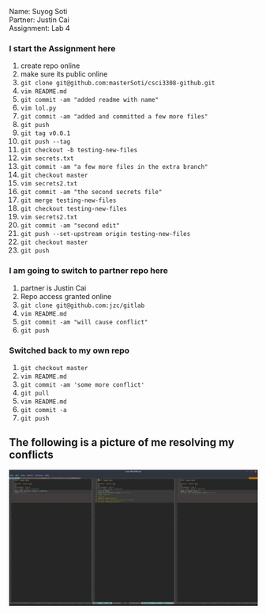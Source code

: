 Name: Suyog Soti  
Partner: Justin Cai  
Assignment: Lab 4  

### I start the Assignment here
1. create repo online
1. make sure its public online
1. `git clone git@github.com:masterSoti/csci3308-github.git`
1. `vim README.md`
1. `git commit -am "added readme with name"`
1. `vim lol.py`
1. `git commit -am "added and committed a few more files"`
1. `git push`
1. `git tag v0.0.1`
1. `git push --tag`
1. `git checkout -b testing-new-files`
1. `vim secrets.txt`
1. `git commit -am "a few more files in the extra branch"`
1. `git checkout master`
1. `vim secrets2.txt`
1. `git commit -am "the second secrets file"`
1. `git merge testing-new-files`
1. `git checkout testing-new-files`
1. `vim secrets2.txt`
1. `git commit -am "second edit"`
1. `git push --set-upstream origin testing-new-files`
1. `git checkout master`
1. `git push`

### I am going to switch to partner repo here
1. partner is Justin Cai
1. Repo access granted online
1. `git clone git@github.com:jzc/gitlab`
1. `vim README.md`
1. `git commit -am "will cause conflict"`
1. `git push`

### Switched back to my own repo
1. `git checkout master`
1. `vim README.md`
1. `git commit -am 'some more conflict'`
1. `git pull`
1. `vim README.md`
1. `git commit -a`
1. `git push`

## The following is a picture of me resolving my conflicts
![](./git_merge_conflict.png)
